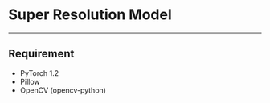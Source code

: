 # Super Resolution Model
---

## Requirement   
* PyTorch 1.2  
* Pillow  
* OpenCV (opencv-python)  
